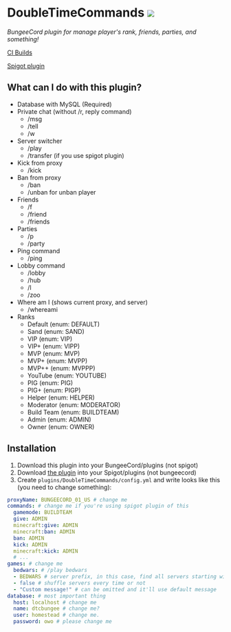 # DoubleTimeCommands ![](https://ci.acrylicstyle.xyz/job/DoubleTimeCommandsBungee/badge/icon?style=flat-square)
*BungeeCord plugin for manage player's rank, friends, parties, and something!*

[CI Builds](https://ci.acrylicstyle.xyz/job/DoubleTimeCommandsBungee/)

[Spigot plugin](https://github.com/acrylic-style/DoubleTimeCommands/)

## What can I do with this plugin?
* Database with MySQL (Required)
* Private chat (without /r, reply command)
  * /msg
  * /tell
  * /w
* Server switcher
  * /play
  * /transfer (if you use spigot plugin)
* Kick from proxy
  * /kick
* Ban from proxy
  * /ban
  * /unban for unban player
* Friends
  * /f
  * /friend
  * /friends
* Parties
  * /p
  * /party
* Ping command
  * /ping
* Lobby command
  * /lobby
  * /hub
  * /l
  * /zoo
* Where am I (shows current proxy, and server)
  * /whereami
* Ranks
  * Default (enum: DEFAULT)
  * Sand (enum: SAND)
  * VIP (enum: VIP)
  * VIP+ (enum: VIPP)
  * MVP (enum: MVP)
  * MVP+ (enum: MVPP)
  * MVP++ (enum: MVPPP)
  * YouTube (enum: YOUTUBE)
  * PIG (enum: PIG)
  * PIG+ (enum: PIGP)
  * Helper (enum: HELPER)
  * Moderator (enum: MODERATOR)
  * Build Team (enum: BUILDTEAM)
  * Admin (enum: ADMIN)
  * Owner (enum: OWNER)
  
## Installation
1. Download this plugin into your BungeeCord/plugins (not spigot)
2. Download [the plugin](https://ci.acrylicstyle.xyz/job/DoubleTimeCommandsBungeeHelper/lastSuccessfulBuild/artifact/target/DoubleTimeCommandsBungeeHelper-0.0.1-SNAPSHOT.jar) into your Spigot/plugins (not bungeecord)
3. Create `plugins/DoubleTimeCommands/config.yml` and write looks like this (you need to change something):
```yaml
proxyName: BUNGEECORD_01_US # change me
commands: # change me if you're using spigot plugin of this
  gamemode: BUILDTEAM
  give: ADMIN
  minecraft:give: ADMIN
  minecraft:ban: ADMIN
  ban: ADMIN
  kick: ADMIN
  minecraft:kick: ADMIN
  # ...
games: # change me
  bedwars: # /play bedwars
  - BEDWARS # server prefix, in this case, find all servers starting with "BEDWARS" and transfers player
  - false # shuffle servers every time or not
  - "Custom message!" # can be omitted and it'll use default message
database: # most important thing
  host: localhost # change me
  name: dtcbungee # change me?
  user: homestead # change me.
  password: owo # please change me
```
